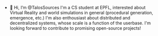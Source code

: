 - 👋 Hi, I’m @TalosSources
I'm a CS student at EPFL, interested about Virtual Reality and world simulations in general (procedural generation, emergence, etc.)
I'm also enthousiast about distributed and decentralized systems, whose scale is a function of the userbase.
I'm looking forward to contribute to promising open-source projects!


